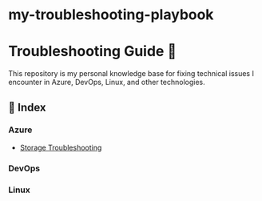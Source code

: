 # my-troubleshooting-playbook
# Troubleshooting Guide 🔧

This repository is my personal knowledge base for fixing technical issues I encounter in Azure, DevOps, Linux, and other technologies.

## 📌 Index

### Azure
- [Storage Troubleshooting](./azure/storage/README.md)


### DevOps


### Linux

